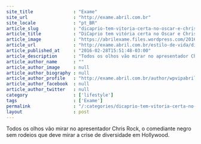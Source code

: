 ```yaml
---
site_title               : "Exame"
site_url                 : "http://exame.abril.com.br"
site_locale              : "pt_BR"
article_slug             : "dicaprio-tem-vitoria-certa-no-oscar-e-chris-rock-pode-chocar"
article_title            : "DiCaprio tem vitória certa no Oscar e Chris Rock pode chocar"
article_image            : "https://abrilexame.files.wordpress.com/2016/09/size_960_16_9_leonardo_dicaprio_great1.jpg?quality=70&strip=all&w=960"
article_url              : "http://exame.abril.com.br/estilo-de-vida/dicaprio-tem-vitoria-certa-no-oscar-mas-chris-rock-pode-chocar/"
article_published_at     : "2016-02-28T15:51:48-03:00"
article_description      : "Todos os olhos vão mirar no apresentador Chris Rock, o comediante negro sem rodeios que deve mirar a crise de diversidade em Hollywood."
article_author_name      : ""
article_author_image     : null
article_author_biography : null
article_author_profile   : "http://exame.abril.com.br/author/wpvipabril/"
article_author_facebook  : null
article_author_twitter   : null
category                 : ['lifestyle']
tags                     : ['Exame']
permalink                : "/:categories/dicaprio-tem-vitoria-certa-no-oscar-e-chris-rock-pode-chocar/"
layout                   : post
---
```


Todos os olhos vão mirar no apresentador Chris Rock, o comediante negro sem rodeios que deve mirar a crise de diversidade em Hollywood.
